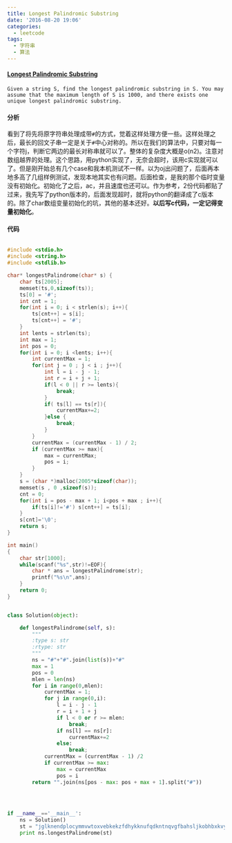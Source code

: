 ```yaml
---
title: Longest Palindromic Substring
date: '2016-08-20 19:06'
categories:
  - leetcode
tags:
  - 字符串
  - 算法
---
```

#### [Longest Palindromic Substring](https://leetcode.com/problems/longest-palindromic-substring/)
    Given a string S, find the longest palindromic substring in S. You may assume that the maximum length of S is 1000, and there exists one unique longest palindromic substring.

#### 分析

看到了将先将原字符串处理成带`#`的方式，觉着这样处理方便一些。这样处理之后，最长的回文子串一定是关于`#`中心对称的。所以在我们的算法中，只要对每一个字符j，判断它两边的最长对称串就可以了。整体的复杂度大概是o(n2)。注意对数组越界的处理。这个思路，用python实现了，无奈会超时，该用c实现就可以了。但是刚开始总有几个case和我本机测试不一样。以为oj出问题了，后面再本地多高了几组样例测试，发现本地其实也有问题。后面检查，是我的那个临时变量没有初始化。初始化了之后，ac，并且速度也还可以。作为参考，2份代码都贴了过来，我先写了python版本的，后面发现超时，就将python的翻译成了c版本的。除了char数组变量初始化的坑，其他的基本还好。**以后写c代码，一定记得变量初始化**。

#### 代码

```c

#include <stdio.h>
#include <string.h>
#include <stdlib.h>

char* longestPalindrome(char* s) {
    char ts[2005];
    memset(ts,0,sizeof(ts));
    ts[0] = '#';
    int cnt = 1;
    for(int i = 0; i < strlen(s); i++){
        ts[cnt++] = s[i];
        ts[cnt++] = '#';
    }
    int lents = strlen(ts);
    int max = 1;
    int pos = 0;
    for(int i = 0; i <lents; i++){
        int currentMax = 1;
        for(int j = 0 ; j < i ; j++){
            int l = i - j - 1;
            int r = i + j + 1;
            if(l < 0 || r >= lents){
                break;
            }
            if( ts[l] == ts[r]){
                currentMax+=2;
            }else {
                break;
            }
        }
        currentMax = (currentMax - 1) / 2;
        if (currentMax >= max){
            max = currentMax;
            pos = i;
        }
    }
    s = (char *)malloc(2005*sizeof(char));
    memset(s , 0 ,sizeof(s));
    cnt = 0;
    for(int i = pos - max + 1; i<pos + max ; i++){
        if(ts[i]!='#') s[cnt++] = ts[i];
    }
    s[cnt]='\0';
    return s;
}

int main()
{
    char str[1000];
    while(scanf("%s",str)!=EOF){
        char * ans = longestPalindrome(str);
        printf("%s\n",ans);
    }
    return 0;   
}
```

```python

class Solution(object):

    def longestPalindrome(self, s):
        """
        :type s: str
        :rtype: str
        """
        ns = "#"+"#".join(list(s))+"#"
        max = 1
        pos = 0
        mlen = len(ns)
        for i in range(0,mlen):
            currentMax = 1;
            for j in range(0,i):
                l = i - j - 1
                r = i + 1 + j
                if l < 0 or r >= mlen:
                    break;
                if ns[l] == ns[r]:
                    currentMax+=2
                else:
                    break;
            currentMax = (currentMax - 1) /2
            if currentMax >= max:
                max = currentMax
                pos = i
        return "".join(ns[pos - max: pos + max + 1].split("#"))
    

    

if __name__=='__main__':
    ns = Solution()
    st = "jglknendplocymmvwtoxvebkekzfdhykknufqdkntnqvgfbahsljkobhbxkvyictzkqjqydczuxjkgecdyhixdttxfqmgksrkyvopwprsgoszftuhawflzjyuyrujrxluhzjvbflxgcovilthvuihzttzithnsqbdxtafxrfrblulsakrahulwthhbjcslceewxfxtavljpimaqqlcbrdgtgjryjytgxljxtravwdlnrrauxplempnbfeusgtqzjtzshwieutxdytlrrqvyemlyzolhbkzhyfyttevqnfvmpqjngcnazmaagwihxrhmcibyfkccyrqwnzlzqeuenhwlzhbxqxerfifzncimwqsfatudjihtumrtjtggzleovihifxufvwqeimbxvzlxwcsknksogsbwwdlwulnetdysvsfkonggeedtshxqkgbhoscjgpiel"
    print ns.longestPalindrome(st)

```

